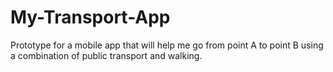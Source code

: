 My-Transport-App
================

Prototype for a mobile app that will help me go from point A to point B using a combination of public transport and walking. 
